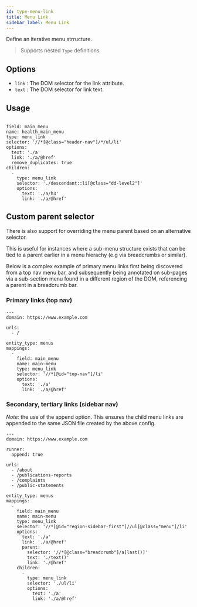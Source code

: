 ```yaml
---
id: type-menu-link
title: Menu Link
sidebar_label: Menu Link
---
```


Define an iterative menu strructure.

> Supports nested `Type` definitions.

## Options

- `link` *<string>*: The DOM selector for the link attribute.
- `text` *<string>*: The DOM selector for link text.

## Usage

```

field: main_menu
name: health_main_menu
type: menu_link
selector: '//*[@class="header-nav"]/*/ul/li'
options:
  text: './a'
  link: './a/@href'
  remove_duplicates: true
children:
  -
    type: menu_link
    selector: './descendant::li[@class="dd-level2"]'
    options:
      text: './a/h3'
      link: './a/@href'
```

## Custom parent selector

There is also support for overriding the menu parent based on an alternative selector.

This is useful for instances where a sub-menu structure exists that can be tied to a parent earlier in a menu hierachy (e.g via breadcrumbs or similar).

Below is a complex example of primary menu links first being discovered from a top nav menu bar, and subsequently being annotated on sub-pages via a sub-section menu found in a different region of the DOM, referencing a parent in a breadcrumb bar.

### Primary links (top nav)
```
---
domain: https://www.example.com

urls:
  - /

entity_type: menus
mappings:
  -
    field: main_menu
    name: main-menu
    type: menu_link
    selector: '//*[@id="top-nav"]/li'
    options:
      text: './a'
      link: './a/@href'
```

### Secondary, tertiary links (sidebar nav)

_Note:_ the use of the append option. This ensures the child menu links are appended to the same JSON file created by the above config.

```
---
domain: https://www.example.com

runner:
  append: true

urls:
  - /about
  - /publications-reports
  - /complaints
  - /public-statements

entity_type: menus
mappings:
  -
    field: main_menu
    name: main-menu
    type: menu_link
    selector: '//*[@id="region-sidebar-first"]//ul[@class="menu"]/li'
    options:
      text: './a'
      link: './a/@href'
      parent:
        selector: '//*[@class="breadcrumb"]/a[last()]'
        text: './text()'
        link: './@href'
    children:
      -
        type: menu_link
        selector: './ul/li'
        options:
          text: './a'
          link: './a/@href'
```

